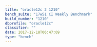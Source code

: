```yaml
---
title: "oracle12c 2 1210"
bench_suite: "17w51 CI Weekly Benchmark"
build_number: "1210"
dbprofile: "oracle12c"
classifier: ""
date: 2017-12-18T06:47:09
type: "bench"
---
```

